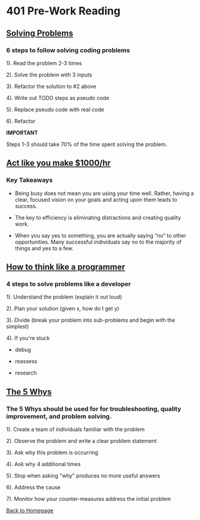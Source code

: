# 401 Pre-Work Reading

## [Solving Problems](https://simpleprogrammer.com/solving-problems-breaking-it-down/)

### 6 steps to follow solving coding problems

1). Read the problem 2-3 times

2). Solve the problem with 3 inputs

3). Refactor the solution to #2 above

4). Write out TODO steps as pseudo code

5). Replace pseudo code with real code

6). Refactor

**IMPORTANT**

Steps 1-3 should take 70% of the time spent solving the problem.

## [Act like you make $1000/hr](https://medium.com/swlh/pretend-your-time-is-worth-1-000-hour-and-youll-become-100x-more-productive-f04628bb3e6d)

### Key Takeaways

* Being busy does not mean you are using your time well. Rather, having a clear, focused vision on your goals and acting upon them leads to success.

* The key to efficiency is eliminating distractions and creating quality work.

* When you say yes to something, you are actually saying “no” to other opportunities. Many successful individuals say no to the majority of things and yes to a few.


## [How to think like a programmer](https://www.freecodecamp.org/news/how-to-think-like-a-programmer-lessons-in-problem-solving-d1d8bf1de7d2/)

### 4 steps to solve problems like a developer

1). Understand the problem (explain it out loud)

2). Plan your solution (given x, how do I get y)

3). Divide (break your problem into sub-problems and begin with the simplest)

4). If you're stuck

  - debug

  - reassess

  - research

## [The 5 Whys](https://www.mindtools.com/pages/article/newTMC_5W.htm)

### The 5 Whys should be used for for troubleshooting, quality improvement, and problem solving.

1). Create a team of individuals familiar with the problem

2). Observe the problem and write a clear problem statement

3). Ask why this problem is occurring

4). Ask why 4 additional times

5). Stop when asking "why" produces no more useful answers

6). Address the cause

7). Monitor how your counter-measures address the initial problem

[Back to Homepage](../README.md)
